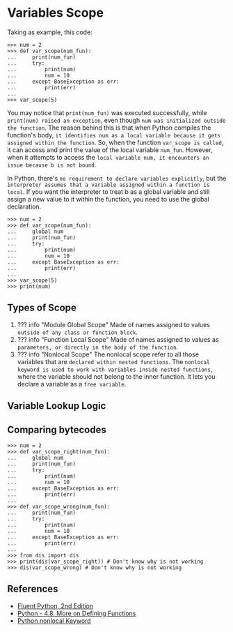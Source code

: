 # Variables Scope

Taking as example, this code:

```pycon exec="1" source="console"  title="var_scope.py"
>>> num = 2
>>> def var_scope(num_fun):
...     print(num_fun)
...     try:
...         print(num)
...         num = 10
...     except BaseException as err:
...         print(err)
...
>>> var_scope(5)
```

You may notice that `print(num_fun)` was executed successfully, while `print(num) raised an exception`, even though `num was initialized outside the function`. The reason behind this is that when Python compiles the function's body, `it identifies num as a local variable because it gets assigned within the function`. So, when the function `var_scope is called`, it can access and print the value of the local variable `num_fun`. However, when it attempts to access the `local variable num, it encounters an issue because b is not bound`.

In Python, there's `no requirement to declare variables explicitly`, but the `interpreter assumes that a variable assigned within a function is local`. If you want the interpreter to treat b as a global variable and still assign a new value to it within the function, you need to use the global declaration.

```pycon exec="1" source="console"  title="var_scope_global.py"
>>> num = 2
>>> def var_scope(num_fun):
...     global num
...     print(num_fun)
...     try:
...         print(num)
...         num = 10
...     except BaseException as err:
...         print(err)
...
>>> var_scope(5)
>>> print(num)
```

## Types of Scope

1. ??? info "Module Global Scope"
    Made of names assigned to values `outside of any class or function block`.
1. ??? info "Function Local Scope"
    Made of names assigned to values as `parameters, or directly in the body of the function`.
1. ??? info "Nonlocal Scope"
    The nonlocal scope refer to all those variables that are `declared within nested functions`. The `nonlocal keyword is used to work with variables inside nested functions`, where the variable should not belong to the inner function. It lets you declare a variable as a `free variable`.

## Variable Lookup Logic

## Comparing bytecodes

```pycon exec="1" source="console"  title="bytecodes_compare.py"
>>> num = 2
>>> def var_scope_right(num_fun):
...     global num
...     print(num_fun)
...     try:
...         print(num)
...         num = 10
...     except BaseException as err:
...         print(err)
...
>>> def var_scope_wrong(num_fun):
...     print(num_fun)
...     try:
...         print(num)
...         num = 10
...     except BaseException as err:
...         print(err)
...
>>> from dis import dis
>>> print(dis(var_scope_right)) # Don't know why is not working
>>> dis(var_scope_wrong) # Don't know why is not working
```

## References

- [Fluent Python, 2nd Edition](https://www.oreilly.com/library/view/fluent-python-2nd/9781492056348/)
- [Python - 4.8. More on Defining Functions](https://docs.python.org/3/tutorial/controlflow.html#more-on-defining-functions)
- [Python nonlocal Keyword](https://www.w3schools.com/python/ref_keyword_nonlocal.asp)
